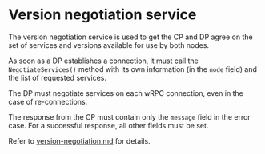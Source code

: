 # Version negotiation service

The version negotiation service is used to get the CP and DP agree on the set
of services and versions available for use by both nodes.

As soon as a DP establishes a connection, it must call the `NegotiateServices()`
method with its own information (in the `node` field) and the list of requested
services.

The DP must negotiate services on each wRPC connection, even in the case of
re-connections.

The response from the CP must contain only the `message` field in the error
case. For a successful response, all other fields must be set.

Refer to [version-negotiation.md](version-negotiation.md) for details.
